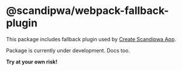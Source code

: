 # @scandipwa/webpack-fallback-plugin

This package includes fallback plugin used by [Create Scandipwa App](https://github.com/scandipwa/create-scandipwa-app).

Package is currently under development. Docs too.

**Try at your own risk!**
